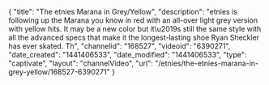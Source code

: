 {
    "title": "The etnies Marana in Grey\/Yellow",
    "description": "etnies is following up the Marana you know in red with an all-over light grey version with yellow hits. It may be a new color but it\u2019s still the same style with all the advanced specs that make it the longest-lasting shoe Ryan Sheckler has ever skated. Th",
    "channelid": "168527",
    "videoid": "6390271",
    "date_created": "1441406533",
    "date_modified": "1441406533",
    "type": "captivate",
    "layout": "channelVideo",
    "url": "\/etnies\/the-etnies-marana-in-grey-yellow\/168527-6390271"
}